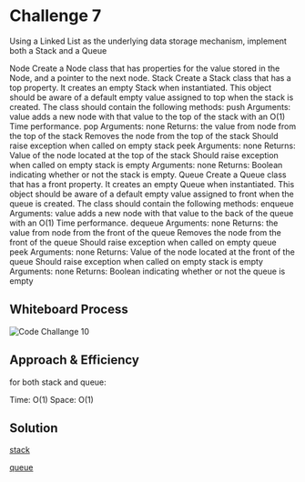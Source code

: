 # Challenge 7

Using a Linked List as the underlying data storage mechanism, implement both a Stack and a Queue

Node
Create a Node class that has properties for the value stored in the Node, and a pointer to the next node.
Stack
Create a Stack class that has a top property. It creates an empty Stack when instantiated.
This object should be aware of a default empty value assigned to top when the stack is created.
The class should contain the following methods:
push
Arguments: value
adds a new node with that value to the top of the stack with an O(1) Time performance.
pop
Arguments: none
Returns: the value from node from the top of the stack
Removes the node from the top of the stack
Should raise exception when called on empty stack
peek
Arguments: none
Returns: Value of the node located at the top of the stack
Should raise exception when called on empty stack
is empty
Arguments: none
Returns: Boolean indicating whether or not the stack is empty.
Queue
Create a Queue class that has a front property. It creates an empty Queue when instantiated.
This object should be aware of a default empty value assigned to front when the queue is created.
The class should contain the following methods:
enqueue
Arguments: value
adds a new node with that value to the back of the queue with an O(1) Time performance.
dequeue
Arguments: none
Returns: the value from node from the front of the queue
Removes the node from the front of the queue
Should raise exception when called on empty queue
peek
Arguments: none
Returns: Value of the node located at the front of the queue
Should raise exception when called on empty stack
is empty
Arguments: none
Returns: Boolean indicating whether or not the queue is empty


## Whiteboard Process

![Code Challange 10](./Screenshots/cc10.png)

## Approach & Efficiency

for both stack and queue:

Time: O(1)
Space: O(1)

## Solution

[stack](data_structures/stack.py)

[queue](data_structures/queue.py)
